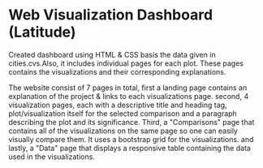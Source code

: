 # Web Visualization Dashboard (Latitude)
Created dashboard using HTML & CSS basis the data given in cities.cvs.Also, it includes individual pages for each plot. These pages contains the visualizations and their corresponding explanations. 

The website consist of 7 pages in total, first a landing page contains an explanation of the project & links to each visualizations page. second, 4 visualization pages, each with a descriptive title and heading tag, plot/visualization itself for the selected comparison and a paragraph describing the plot and its significance. Third, a "Comparisons" page that contains all of the visualizations on the same page so one can easily visually compare them. It uses a bootstrap grid for the visualizations. and lastly, a "Data" page that displays a responsive table containing the data used in the visualizations.
